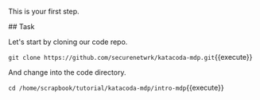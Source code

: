 This is your first step.

## Task

Let's start by cloning our code repo.

`git clone https://github.com/securenetwrk/katacoda-mdp.git`{{execute}}

And change into the code directory. 

`cd /home/scrapbook/tutorial/katacoda-mdp/intro-mdp`{{execute}}

